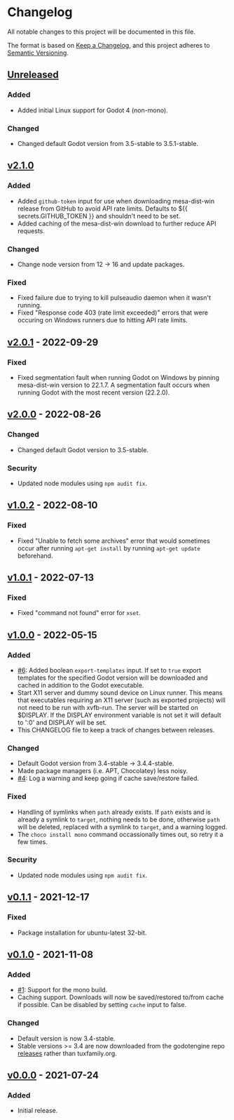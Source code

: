 # Changelog

All notable changes to this project will be documented in this file.

The format is based on [Keep a Changelog](https://keepachangelog.com/en/1.0.0/),
and this project adheres to [Semantic Versioning](https://semver.org/spec/v2.0.0.html).

## [Unreleased](https://github.com/lihop/setup-godot/compare/v2.1.0...HEAD)

### Added

- Added initial Linux support for Godot 4 (non-mono).

### Changed

- Changed default Godot version from 3.5-stable to 3.5.1-stable.

## [v2.1.0](https://github.com/lihop/setup-godot/compare/v2.0.1...v2.1.0)

### Added

- Added `github-token` input for use when downloading mesa-dist-win release from
  GitHub to avoid API rate limits. Defaults to ${{ secrets.GITHUB_TOKEN }} and
  shouldn't need to be set.
- Added caching of the mesa-dist-win download to further reduce API requests.

### Changed

- Change node version from 12 -> 16 and update packages.

### Fixed

- Fixed failure due to trying to kill pulseaudio daemon when it wasn't running.
- Fixed "Response code 403 (rate limit exceeded)" errors that were occuring on
  Windows runners due to hitting API rate limits.

## [v2.0.1](https://github.com/lihop/setup-godot/compare/v2.0.0...v2.0.1) - 2022-09-29

### Fixed

- Fixed segmentation fault when running Godot on Windows by pinning mesa-dist-win
  version to 22.1.7. A segmentation fault occurs when running Godot with the most
  recent version (22.2.0).

## [v2.0.0](https://github.com/lihop/setup-godot/compare/v1.0.2...v2.0.0) - 2022-08-26

### Changed

- Changed default Godot version to 3.5-stable.

### Security

- Updated node modules using `npm audit fix`.

## [v1.0.2](https://github.com/lihop/setup-godot/compare/v1.0.0...v1.0.2) - 2022-08-10

### Fixed

- Fixed "Unable to fetch some archives" error that would sometimes occur after running `apt-get install`
  by running `apt-get update` beforehand.

## [v1.0.1](https://github.com/lihop/setup-godot/compare/v1.0.0...v1.0.1) - 2022-07-13

### Fixed

- Fixed "command not found" error for `xset`.

## [v1.0.0](https://github.com/lihop/setup-godot/compare/v0.1.1...v1.0.0) - 2022-05-15

### Added

- [#6](https://github.com/lihop/setup-godot/issues/6): Added boolean `export-templates` input. If set to `true` export templates for the specified Godot version will be downloaded and cached in addition to the Godot executable.
- Start X11 server and dummy sound device on Linux runner. This means that executables requiring an X11 server (such as exported projects) will not need to be run with xvfb-run. The server will be started on $DISPLAY. If the DISPLAY environment variable is not set it will default to ':0' and DISPLAY will be set.
- This CHANGELOG file to keep a track of changes between releases.

### Changed

- Default Godot version from 3.4-stable -> 3.4.4-stable.
- Made package managers (i.e. APT, Chocolatey) less noisy.
- [#4](https://github.com/lihop/setup-godot/issues/4): Log a warning and keep going if cache save/restore failed.

### Fixed

- Handling of symlinks when `path` already exists. If `path` exists and is already a symlink to `target`, nothing needs to be done, otherwise `path` will be deleted, replaced with a symlink to `target`, and a warning logged.
- The `choco install mono` command occassionally times out, so retry it a few times.

### Security

- Updated node modules using `npm audit fix`.

## [v0.1.1](https://github.com/lihop/setup-godot/compare/v0.1.0...v0.1.1) - 2021-12-17

### Fixed

- Package installation for ubuntu-latest 32-bit.

## [v0.1.0](https://github.com/lihop/setup-godot/compare/v0.0.0...v0.1.0) - 2021-11-08

### Added

- [#1](https://github.com/lihop/setup-godot/issues/1): Support for the mono build.
- Caching support. Downloads will now be saved/restored to/from cache if possible. Can be disabled by setting `cache` input to false.

### Changed

- Default version is now 3.4-stable.
- Stable versions >= 3.4 are now downloaded from the godotengine repo [releases](https://github.com/godotengine/godot/releases) rather than tuxfamily.org.

## [v0.0.0](https://github.com/lihop/setup-godot/tags/v0.0.0) - 2021-07-24

### Added

- Initial release.

